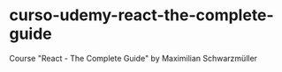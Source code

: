 # curso-udemy-react-the-complete-guide
Course "React - The Complete Guide" by Maximilian Schwarzmüller
